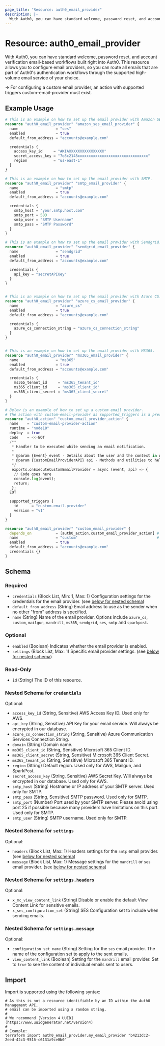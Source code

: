 ```yaml
---
page_title: "Resource: auth0_email_provider"
description: |-
  With Auth0, you can have standard welcome, password reset, and account verification email-based workflows built right into Auth0. This resource allows you to configure email providers, so you can route all emails that are part of Auth0's authentication workflows through the supported high-volume email service of your choice.
---
```


# Resource: auth0_email_provider

With Auth0, you can have standard welcome, password reset, and account verification email-based workflows built right into Auth0. This resource allows you to configure email providers, so you can route all emails that are part of Auth0's authentication workflows through the supported high-volume email service of your choice.

-> For configuring a custom email provider, an action with supported triggers custom-email-provider must exist.


## Example Usage

```terraform
# This is an example on how to set up the email provider with Amazon SES.
resource "auth0_email_provider" "amazon_ses_email_provider" {
  name                 = "ses"
  enabled              = true
  default_from_address = "accounts@example.com"

  credentials {
    access_key_id     = "AKIAXXXXXXXXXXXXXXXX"
    secret_access_key = "7e8c2148xxxxxxxxxxxxxxxxxxxxxxxxxxxxxxxx"
    region            = "us-east-1"
  }
}

# This is an example on how to set up the email provider with SMTP.
resource "auth0_email_provider" "smtp_email_provider" {
  name                 = "smtp"
  enabled              = true
  default_from_address = "accounts@example.com"

  credentials {
    smtp_host = "your.smtp.host.com"
    smtp_port = 583
    smtp_user = "SMTP Username"
    smtp_pass = "SMTP Password"
  }
}

# This is an example on how to set up the email provider with Sendgrid.
resource "auth0_email_provider" "sendgrid_email_provider" {
  name                 = "sendgrid"
  enabled              = true
  default_from_address = "accounts@example.com"

  credentials {
    api_key = "secretAPIKey"
  }
}


# This is an example on how to set up the email provider with Azure CS.
resource "auth0_email_provider" "azure_cs_email_provider" {
  name                 = "azure_cs"
  enabled              = true
  default_from_address = "accounts@example.com"

  credentials {
    azure_cs_connection_string = "azure_cs_connection_string"
  }
}


# This is an example on how to set up the email provider with MS365.
resource "auth0_email_provider" "ms365_email_provider" {
  name                 = "ms365"
  enabled              = true
  default_from_address = "accounts@example.com"

  credentials {
    ms365_tenant_id     = "ms365_tenant_id"
    ms365_client_id     = "ms365_client_id"
    ms365_client_secret = "ms365_client_secret"
  }
}

# Below is an example of how to set up a custom email provider.
# The action with custom-email-provider as supported_triggers is a prerequisite.
resource "auth0_action" "custom_email_provider_action" {
  name    = "custom-email-provider-action"
  runtime = "node18"
  deploy  = true
  code    = <<-EOT
  /**
   * Handler to be executed while sending an email notification.
   *
   * @param {Event} event - Details about the user and the context in which they are logging in.
   * @param {CustomEmailProviderAPI} api - Methods and utilities to help change the behavior of sending a email notification.
   */
   exports.onExecuteCustomEmailProvider = async (event, api) => {
    // Code goes here
    console.log(event);
    return;
   };
  EOT

  supported_triggers {
    id      = "custom-email-provider"
    version = "v1"
  }
}

resource "auth0_email_provider" "custom_email_provider" {
  depends_on           = [auth0_action.custom_email_provider_action] # Ensuring the action is created first with `custom-email-provider` as the supported_triggers
  name                 = "custom"                                    # Indicates a custom implementation
  enabled              = true
  default_from_address = "accounts@example.com"
  credentials {}
}
```

<!-- schema generated by tfplugindocs -->
## Schema

### Required

- `credentials` (Block List, Min: 1, Max: 1) Configuration settings for the credentials for the email provider. (see [below for nested schema](#nestedblock--credentials))
- `default_from_address` (String) Email address to use as the sender when no other "from" address is specified.
- `name` (String) Name of the email provider. Options include `azure_cs`, `custom`, `mailgun`, `mandrill`, `ms365`, `sendgrid`, `ses`, `smtp` and `sparkpost`.

### Optional

- `enabled` (Boolean) Indicates whether the email provider is enabled.
- `settings` (Block List, Max: 1) Specific email provider settings. (see [below for nested schema](#nestedblock--settings))

### Read-Only

- `id` (String) The ID of this resource.

<a id="nestedblock--credentials"></a>
### Nested Schema for `credentials`

Optional:

- `access_key_id` (String, Sensitive) AWS Access Key ID. Used only for AWS.
- `api_key` (String, Sensitive) API Key for your email service. Will always be encrypted in our database.
- `azure_cs_connection_string` (String, Sensitive) Azure Communication Services Connection String.
- `domain` (String) Domain name.
- `ms365_client_id` (String, Sensitive) Microsoft 365 Client ID.
- `ms365_client_secret` (String, Sensitive) Microsoft 365 Client Secret.
- `ms365_tenant_id` (String, Sensitive) Microsoft 365 Tenant ID.
- `region` (String) Default region. Used only for AWS, Mailgun, and SparkPost.
- `secret_access_key` (String, Sensitive) AWS Secret Key. Will always be encrypted in our database. Used only for AWS.
- `smtp_host` (String) Hostname or IP address of your SMTP server. Used only for SMTP.
- `smtp_pass` (String, Sensitive) SMTP password. Used only for SMTP.
- `smtp_port` (Number) Port used by your SMTP server. Please avoid using port 25 if possible because many providers have limitations on this port. Used only for SMTP.
- `smtp_user` (String) SMTP username. Used only for SMTP.


<a id="nestedblock--settings"></a>
### Nested Schema for `settings`

Optional:

- `headers` (Block List, Max: 1) Headers settings for the `smtp` email provider. (see [below for nested schema](#nestedblock--settings--headers))
- `message` (Block List, Max: 1) Message settings for the `mandrill` or `ses` email provider. (see [below for nested schema](#nestedblock--settings--message))

<a id="nestedblock--settings--headers"></a>
### Nested Schema for `settings.headers`

Optional:

- `x_mc_view_content_link` (String) Disable or enable the default View Content Link for sensitive emails.
- `x_ses_configuration_set` (String) SES Configuration set to include when sending emails.


<a id="nestedblock--settings--message"></a>
### Nested Schema for `settings.message`

Optional:

- `configuration_set_name` (String) Setting for the `ses` email provider. The name of the configuration set to apply to the sent emails.
- `view_content_link` (Boolean) Setting for the `mandrill` email provider. Set to `true` to see the content of individual emails sent to users.

## Import

Import is supported using the following syntax:

```shell
# As this is not a resource identifiable by an ID within the Auth0 Management API,
# email can be imported using a random string.
#
# We recommend [Version 4 UUID](https://www.uuidgenerator.net/version4)
#
# Example:
terraform import auth0_email_provider.my_email_provider "b4213dc2-2eed-42c3-9516-c6131a9ce0b0"
```
